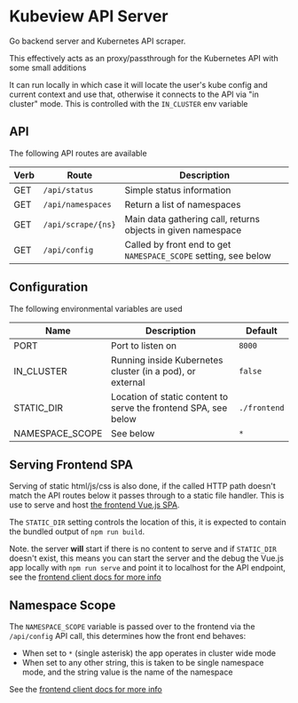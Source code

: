 # Kubeview API Server

Go backend server and Kubernetes API scraper.

This effectively acts as an proxy/passthrough for the Kubernetes API with some small additions

It can run locally in which case it will locate the user's kube config and current context and use that, otherwise it connects to the API via "in cluster" mode. This is controlled with the `IN_CLUSTER` env variable

## API

The following API routes are available

| Verb | Route              | Description                                                     |
| ---- | ------------------ | --------------------------------------------------------------- |
| GET  | `/api/status`      | Simple status information                                       |
| GET  | `/api/namespaces`  | Return a list of namespaces                                     |
| GET  | `/api/scrape/{ns}` | Main data gathering call, returns objects in given namespace    |
| GET  | `/api/config`      | Called by front end to get `NAMESPACE_SCOPE` setting, see below |

## Configuration

The following environmental variables are used

| Name            | Description                                                     | Default      |
| --------------- | --------------------------------------------------------------- | ------------ |
| PORT            | Port to listen on                                               | `8000`       |
| IN_CLUSTER      | Running inside Kubernetes cluster (in a pod), or external       | `false`      |
| STATIC_DIR      | Location of static content to serve the frontend SPA, see below | `./frontend` |
| NAMESPACE_SCOPE | See below                                                       | `*`          |

## Serving Frontend SPA

Serving of static html/js/css is also done, if the called HTTP path doesn't match the API routes below it passes through to a static file handler. This is use to serve and host [the frontend Vue.js SPA](../../web/client).

The `STATIC_DIR` setting controls the location of this, it is expected to contain the bundled output of `npm run build`.

Note. the server **will** start if there is no content to serve and if `STATIC_DIR` doesn't exist, this means you can start the server and the debug the Vue.js app locally with `npm run serve` and point it to localhost for the API endpoint, see the [frontend client docs for more info](../../web/client)

## Namespace Scope

The `NAMESPACE_SCOPE` variable is passed over to the frontend via the `/api/config` API call, this determines how the front end behaves:

- When set to `*` (single asterisk) the app operates in cluster wide mode
- When set to any other string, this is taken to be single namespace mode, and the string value is the name of the namespace

See the [frontend client docs for more info](../../web/client)
